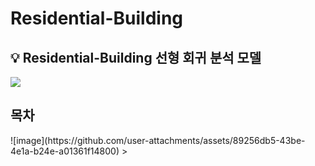 # Residential-Building

<aside>
<h2>💡  Residential-Building 선형 회귀 분석 모델</h2>
<img src=https://github.com/user-attachments/assets/1ccce030-5b11-4ab8-b64f-c0bf6f72cc25>
<br/>

<h2>목차</h2>
![image](https://github.com/user-attachments/assets/89256db5-43be-4e1a-b24e-a01361f14800)
>
</aside>
